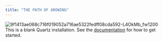 ```yaml
---
title: "THE PATH OF GROWING"
---
```

![9f1413ae068c716f019052a716ae5322fedff08cda592-L4OkMb_fw1200](https://github.com/SibylYang55/SibylYang55.github.io/assets/121019163/95904903-8047-4e19-ba92-c5278f29fe7b)
This is a blank Quartz installation.
See the [documentation](https://quartz.jzhao.xyz) for how to get started.


